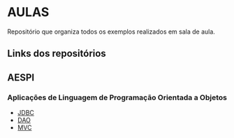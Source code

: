 # AULAS
 Repositório que organiza todos os exemplos realizados em sala de aula.
 
 ## Links dos repositórios
 
 ## AESPI
 
 ### Aplicações de Linguagem de Programação Orientada a Objetos
- [JDBC](https://github.com/piedroalex/aula_jdbc)
- [DAO](https://github.com/piedroalex/aula_dao)
- [MVC](https://github.com/piedroalex/aula_mvc)
